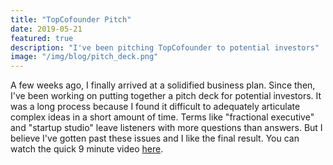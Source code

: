 ```yaml
---
title: "TopCofounder Pitch"
date: 2019-05-21
featured: true
description: "I've been pitching TopCofounder to potential investors"
image: "/img/blog/pitch_deck.png"
---
```


A few weeks ago, I finally arrived at a solidified business plan. Since then, I've been working on putting together a pitch deck for potential investors. It was a long process because I found it difficult to adequately articulate complex ideas in a short amount of time. Terms like "fractional executive" and "startup studio" leave listeners with more questions than answers. But I believe I've gotten past these issues and I like the final result. You can watch the quick 9 minute video <a href="http://pitch.topcofounder.com">here</a>.
